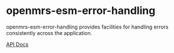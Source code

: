 # openmrs-esm-error-handling

openmrs-esm-error-handling provides facilities for handling errors
consistently across the application.

[API Docs](docs/API.md)
